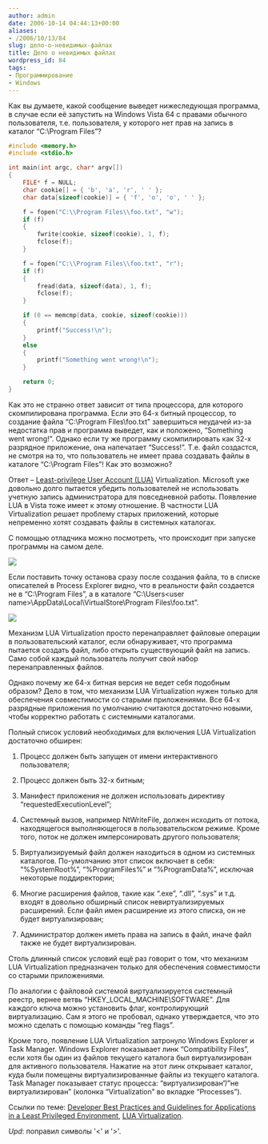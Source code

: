```yaml
---
author: admin
date: 2006-10-14 04:44:13+00:00
aliases:
- /2006/10/13/84
slug: дело-о-невидимых-файлах
title: Дело о невидимых файлах
wordpress_id: 84
tags:
- Программирование
- Windows
---
```


Как вы думаете, какой сообщение выведет нижеследующая программа, в случае если её запустить на Windows Vista 64 с правами обычного пользователя, т.е. пользователя, у которого нет прав на запись в каталог “C:\Program Files”?

```cpp
#include <memory.h>
#include <stdio.h>

int main(int argc, char* argv[])
{
    FILE* f = NULL;
    char cookie[] = { 'b', 'a', 'r', ' ' };
    char data[sizeof(cookie)] = { 'f', 'o', 'o', ' ' };

    f = fopen("C:\\Program Files\\foo.txt", "w");
    if (f)
    {
        fwrite(cookie, sizeof(cookie), 1, f);
        fclose(f);
    }

    f = fopen("C:\\Program Files\\foo.txt", "r");
    if (f)
    {
        fread(data, sizeof(data), 1, f);
        fclose(f);
    }

    if (0 == memcmp(data, cookie, sizeof(cookie)))
    {
        printf("Success!\n");
    }
    else
    {
        printf("Something went wrong!\n");
    }

    return 0;
}
```

<!--more-->Как это не странно ответ зависит от типа процессора, для которого скомпилирована программа. Если это 64-х битный процессор, то создание файла “C:\Program Files\foo.txt” завершиться неудачей из-за недостатка прав и программа выведет, как и положено, “Something went wrong!”. Однако если ту же программу скомпилировать как 32-х разрядное приложение, она напечатает “Success!”. Т.е. файл создастся, не смотря на то, что пользователь не имеет права создавать файлы в каталоге “C:\Program Files”! Как это возможно?

Ответ – [Least-privilege User Account (LUA)](http://msdn.microsoft.com/library/default.asp?url=/library/en-us/dnlong/html/AccProtVista.asp) Virtualization. Microsoft уже довольно долго пытается убедить пользователей не использовать учетную запись администратора для повседневной работы. Появление LUA в Vista тоже имеет к этому отношение. В частности LUA Virtualization решает проблему старых приложений, которые непременно хотят создавать файлы в системных каталогах.

С помощью отладчика можно посмотреть, что происходит при запуске программы на самом деле. 

[![](/2006/10/invisible_files_1.thumbnail.png)](/2006/10/invisible_files_1.png)

Если поставить точку останова сразу после создания файла, то в списке описателей в Process Explorer видно, что в реальности файл создается не в “C:\Program Files”, а в каталоге “C:\Users\<user name>\AppData\Local\VirtualStore\Program Files\foo.txt”.

[![](/2006/10/invisible_files_2.thumbnail.png)](/2006/10/invisible_files_2.png)

Механизм LUA Virtualization просто перенаправляет файловые операции в пользовательский каталог, если обнаруживает, что программа пытается создать файл, либо открыть существующий файл на запись. Само собой каждый пользователь получит свой набор перенаправленных файлов.

Однако почему же 64-х битная версия не ведет себя подобным образом? Дело в том, что механизм LUA Virtualization нужен только для обеспечения совместимости со старыми приложениями. Все 64-х разрядные приложения по умолчанию считаются достаточно новыми, чтобы корректно работать с системными каталогами. 

Полный список условий необходимых для включения LUA Virtualization достаточно обширен:

  1. Процесс должен быть запущен от имени интерактивного пользователя;

  2. Процесс должен быть 32-х битным;

  3. Манифест приложения не должен использовать директиву “requestedExecutionLevel”;

  4. Системный вызов, например NtWriteFile, должен исходить от потока, находящегося выполняющегося в пользовательском режиме. Кроме того, поток не должен имперсонировать другого пользователя;

  5. Виртуализируемый файл должен находиться в одном из системных каталогов. По-умолчанию этот список включает в себя: “%SystemRoot%”, “%ProgramFiles%” и “%ProgramData%”, исключая некоторые поддиректории;

  6. Многие расширения файлов, такие как “.exe”, “.dll”, “.sys” и т.д. входят в довольно обширный список невиртуализируемых расширений. Если файл имен расширение из этого списка, он не будет виртуализирован;

  7. Администратор должен иметь права на запись в файл, иначе файл также не будет виртуализирован.

Столь длинный список условий ещё раз говорит о том, что механизм LUA Virtualization предназначен только для обеспечения совместимости со старыми приложениями.

По аналогии с файловой системой виртуализируется системный реестр, вернее ветвь “HKEY_LOCAL_MACHINE\SOFTWARE”. Для каждого ключа можно установить флаг, контролирующий виртуализацию. Сам я этого не пробовал, однако утверждается, что это можно сделать с помощью команды “reg flags”.

Кроме того, появление LUA Virtualization затронуло Windows Explorer и Task Manager. Windows Explorer показывает линк “Compatibility Files”, если хотя бы один из файлов текущего каталога был виртуализирован для активного пользователя. Нажатие на этот линк открывает каталог, куда были помещены виртуализированные файлы из текущего каталога. Task Manager показывает статус процесса: “виртуализирован”/”не виртуализирован” (колонка “Virtualization” во вкладке “Processes”).

Ссылки по теме: [Developer Best Practices and Guidelines for Applications in a Least Privileged Environment](http://msdn.microsoft.com/library/default.asp?url=/library/en-us/dnlong/html/AccProtVista.asp), [LUA Virtualization](http://blogs.msdn.com/uac/archive/2006/02/22/537129.aspx#549246).

_Upd_: поправил символы '<' и '>'.
